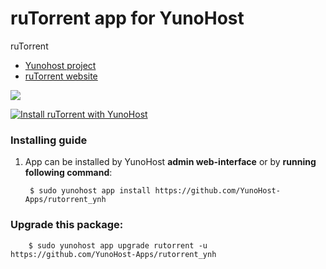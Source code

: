 # ruTorrent app for YunoHost
ruTorrent

- [Yunohost project](https://yunohost.org)
- [ruTorrent website](https://framalibre.org/content/rutorrent)

![](https://framalibre.org/sites/default/files/styles/thumbnail/public/leslogos/rutorrent-logo.png?itok=xuwyNXFB)


[![Install ruTorrent with YunoHost](https://install-app.yunohost.org/install-with-yunohost.png)](https://install-app.yunohost.org/?app=rutorrent)

### Installing guide

 1. App can be installed by YunoHost **admin web-interface** or by **running following command**:

         $ sudo yunohost app install https://github.com/YunoHost-Apps/rutorrent_ynh

 
### Upgrade this package:

        $ sudo yunohost app upgrade rutorrent -u https://github.com/YunoHost-Apps/rutorrent_ynh

